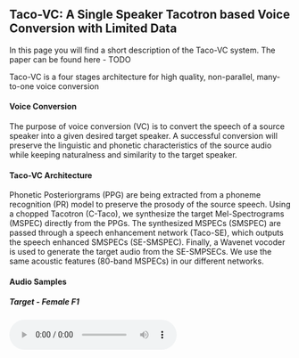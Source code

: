 ## Taco-VC: A Single Speaker Tacotron based Voice Conversion with Limited Data ##

In this page you will find a short description of the Taco-VC system.
The paper can be found here - TODO

Taco-VC is a four stages architecture for high quality, non-parallel, many-to-one voice conversion

#### Voice Conversion
The purpose of voice conversion (VC) is to convert the speech of a source speaker into a given desired target speaker.
A successful conversion will preserve the linguistic and phonetic characteristics of the source audio while keeping naturalness and similarity to the target speaker.

#### Taco-VC Architecture
Phonetic Posteriorgrams (PPG) are being extracted from a phoneme recognition (PR) model to preserve the prosody of the source speech. Using a chopped Tacotron (C-Taco), we synthesize the target Mel-Spectrograms (MSPEC) directly from the PPGs. 
The synthesized MSPECs (SMSPEC) are passed through a speech enhancement network (Taco-SE), which outputs the speech enhanced SMSPECs (SE-SMSPEC). 
Finally, a Wavenet vocoder is used to generate the target audio from the SE-SMPSECs. 
We use the same acoustic features (80-band MSPECs) in our different networks. 

#### Audio Samples

##### Target - Female F1
<audio controls="controls">
<source type="audio/wav" src="samples/F1/30005_F1.wav"></source>
</audio>
